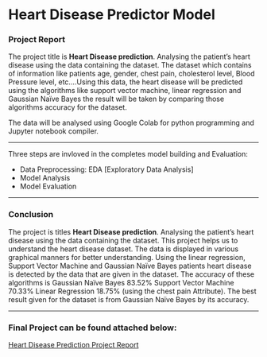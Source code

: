 # Heart Disease Predictor Model
### Project Report 
The project title is **Heart Disease prediction**. Analysing the patient’s heart disease using the data containing the dataset.
The dataset which contains of information like patients age, gender, chest pain, cholesterol level, Blood Pressure level, etc….Using this data, the heart disease will be predicted using the algorithms like support vector machine, linear regression and Gaussian Naïve Bayes the result will be taken by comparing those algorithms accuracy for the dataset.

The data will be analysed using Google Colab for python programming and Jupyter notebook compiler.

-------------------

Three steps are invloved in the completes model building and Evaluation:
- Data Preprocessing: EDA [Exploratory Data Analysis]
- Model Analysis
- Model Evaluation

-------------------

### Conclusion
The project is titles **Heart Disease prediction**. Analysing the patient’s heart disease using the data containing the dataset.
This project helps us to understand the heart disease dataset. The data is displayed in various graphical manners for better understanding. Using the linear regression, Support Vector Machine and Gaussian Naïve Bayes patients heart disease is detected by the data that are given in the dataset. The accuracy of these algorithms is Gaussian Naïve Bayes 83.52% Support Vector Machine 70.33% Linear Regression 18.75% (using the chest pain Attribute). The best result given for the dataset is from Gaussian Naïve Bayes by its accuracy.

-------------------
### Final Project can be found attached below:

[Heart Disease Prediction Project Report](https://github.com/Bhaktiraut02/Heart-Disease-Predictor-Model/blob/main/PROJECT%20REPORT(Group%2036)%5BML%26AI%20Batch%2006%5D.pdf)
